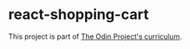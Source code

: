 # react-shopping-cart

This project is part of [The Odin Project's curriculum](https://www.theodinproject.com/lessons/react-new-shopping-cart).
